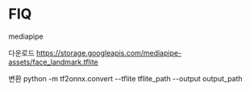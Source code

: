 # FIQ

mediapipe

다운로드
https://storage.googleapis.com/mediapipe-assets/face_landmark.tflite

변환
python -m tf2onnx.convert --tflite tflite_path --output output_path